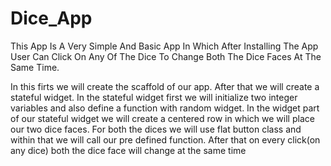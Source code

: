 # Dice_App
This App Is A Very Simple And Basic App In Which After Installing The App User Can Click On Any Of The Dice To Change Both The Dice Faces At The Same Time.

In this firts we will create the scaffold of our app.
After that we will create a stateful widget.
In the stateful widget first we will initialize two integer variables and also define a function with random widget.
In the widget part of our stateful widget we will create a centered row in which we will place our two dice faces.
For both the dices we will use flat button class and within that we will call our pre defined function.
After that on every click(on any dice) both the dice face will change at the same time
